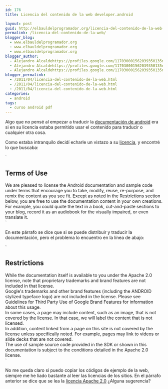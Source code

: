 ```yaml
---
id: 176
title: Licencia del contenido de la web developer.android

layout: post
guid: http://elbauldelprogramador.org/licencia-del-contenido-de-la-web-developer-android/
permalink: /licencia-del-contenido-de-la-web/
blogger_blog:
  - www.elbauldelprogramador.org
  - www.elbauldelprogramador.org
  - www.elbauldelprogramador.org
blogger_author:
  - Alejandro Alcaldehttps://profiles.google.com/117030001562039350135noreply@blogger.com
  - Alejandro Alcaldehttps://profiles.google.com/117030001562039350135noreply@blogger.com
  - Alejandro Alcaldehttps://profiles.google.com/117030001562039350135noreply@blogger.com
blogger_permalink:
  - /2011/04/licencia-del-contenido-de-la-web.html
  - /2011/04/licencia-del-contenido-de-la-web.html
  - /2011/04/licencia-del-contenido-de-la-web.html
categories:
  - android
tags:
  - curso android pdf
---
```

Algo que no pensé al empezar a traducir la [documentación de android][1] era si en su licencia estaba permitido usar el contenido para traducir o cualquier otra cosa.

Como estaba intranquilo decidí echarle un vistazo a su [licencia][2], y encontré lo que buscaba:

`</p>
<h2>Terms of Use</h2>
<p>We are pleased to license the Android documentation and sample code under terms that encourage you to take, modify, reuse, re-purpose, and remix the content as you see fit. Except as noted in the Restrictions section below, you are free to use the documentation content in your own creations. For example, you could quote the text in a book, cut-and-paste sections to your blog, record it as an audiobook for the visually impaired, or even translate it.<br />
`

En este párrafo se dice que si se puede distribuir y traducir la documentación, pero el problema lo encuentro en la línea de abajo:

`</p>
<h2>Restrictions</h2>
<p>While the documentation itself is available to you under the Apache 2.0 license, note that proprietary trademarks and brand features are not included in that license.<br />
Google's trademarks and other brand features (including the ANDROID stylized typeface logo) are not included in the license. Please see Guidelines for Third Party Use of Google Brand Features for information about this usage.<br />
In some cases, a page may include content, such as an image, that is not covered by the license. In that case, we will label the content that is not licensed.<br />
In addition, content linked from a page on this site is not covered by the license unless specifically noted. For example, pages may link to videos or slide decks that are not covered.<br />
The use of sample source code provided in the SDK or shown in this documentation is subject to the conditions detailed in the Apache 2.0 license.<br />
`

No me queda claro si puedo copiar los códigos de ejemplo de la web, siempre me he liado bastante al leer las licencias de los sitios. En el párrafo anterior se dice que se lea la [licencia Apache 2.0][3] ¿Alguna sugerencia?



 [1]: http://bashyc.blogspot.com/p/guia-de-desarrollo-android.html
 [2]: http://developer.android.com/license.html
 [3]: http://www.apache.org/licenses/LICENSE-2.0